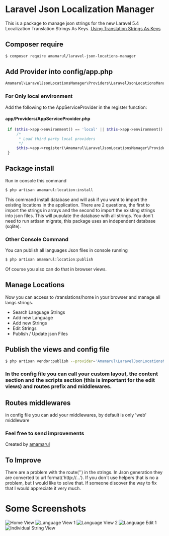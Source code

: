 # Laravel Json Localization Manager

This is a package to manage json strings for the new Laravel 5.4 Localization Translation Strings As Keys.
[Using Translation Strings As Keys][6ea2d96e]

  [6ea2d96e]: https://laravel.com/docs/5.4/localization#using-translation-strings-as-keys "Using Translation Strings As Keys"

## Composer require
``` bash
$ composer require amamarul/laravel-json-locations-manager
```
## Add Provider into config/app.php
``` php
Amamarul\LaravelJsonLocationsManager\Providers\LaravelJsonLocationsManagerServiceProvider::class,
```
### For Only local environment
Add the following to the AppServiceProvider in the register function:
#### app/Providers/AppServiceProvider.php
``` php
 if ($this->app->environment() == 'local' || $this->app->environment() == 'testing') {
     /*
      * Load third party local providers
      */
     $this->app->register(\Amamarul\LaravelJsonLocationsManager\Providers\LaravelJsonLocationsManagerServiceProvider::class);
 }
```

## Package install
Run in console this command
``` bash
$ php artisan amamarul:location:install
```
This command install database and will ask if you want to import the existing locations in the application.
There are 2 questions, the first to import the strings in arrays and the second to import the existing strings into json files.
This will pupulate the database with all strings. You don't need to run artisan migrate, this package uses an independent database (sqlite).


### Other Console Command
You can publish all languages Json files in console running
``` bash
$ php artisan amamarul:location:publish
```
Of course you also can do that in browser views.

## Manage Locations
Now you can access to /translations/home in your browser and manage all langs strings.
 - Search Language Strings
 - Add new Language
 - Add new Strings
 - Edit Strings
 - Publish / Update json Files

## Publish the views and config file
``` bash
$ php artisan vendor:publish --provider='Amamarul\LaravelJsonLocationsManager\Providers\LaravelJsonLocationsManagerServiceProvider'
```
### In the config file you can call your custom layout, the content section and the scripts section (this is important for the edit views) and routes prefix and middlewares.

## Routes middlewares
in config file you can add your middlewares, by default is only 'web' middleware

### Feel free to send improvements
Created by [amamarul][760a7857]

  [760a7857]: https://github.com/amamarul "https://github.com/amamarul"

## To Improve
There are a problem with the route('') in the strings. In Json generation they are converted to url format('http://...'). If you don´t use helpers that is no a problem, but I would like to solve that. If someone discover the way to fix that I would appreciate it very much.

# Some Screenshots
![Home View](https://cloud.githubusercontent.com/assets/17328721/23283406/6f223750-fa04-11e6-88fb-0f8c7845206b.png)
![Language View 1](https://cloud.githubusercontent.com/assets/17328721/23283411/7865e5f0-fa04-11e6-8097-d01728d4090d.png)
![Language View 2](https://cloud.githubusercontent.com/assets/17328721/23283416/80c19ece-fa04-11e6-8448-0c5eae424b85.png)
![Language Edit 1](https://cloud.githubusercontent.com/assets/17328721/23283420/87986f16-fa04-11e6-9b2d-30b23cf278a2.png)
![Individual String View](https://cloud.githubusercontent.com/assets/17328721/23283427/9596da6c-fa04-11e6-86b4-5a69b2f85ea6.png)
